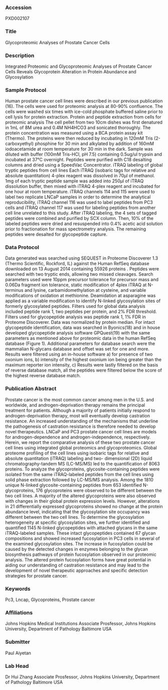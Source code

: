 ### Accession
PXD002107

### Title
Glycoproteomic Analyses of Prostate Cancer Cells

### Description
Integrated Proteomic and Glycoproteomic Analyses of Prostate Cancer Cells Reveals Glycoprotein Alteration in Protein Abundance and Glycosylation

### Sample Protocol
Human prostate cancer cell lines were described in our previous publication (16). The cells were used for proteomic analysis at 80-90% confluence. The cells were washed six times with ice-cold phosphate buffered saline prior to cell lysis for protein extraction. Protein and peptide extraction from cells for proteomic analysis  The cell pellet from two 10cm dishes was first denatured in 1mL of 8M urea and 0.4M NH4HCO3 and sonicated thoroughly.  The protein concentration was measured using a BCA protein assay kit (Thermo). The proteins were then reduced by incubating in 120mM Tris (2-carboxyethyl) phosphine for 30 min and alkylated by addition of 160mM iodoacetamide at room temperature for 30 min in the dark.  Sample was diluted with buffer (100mM Tris-HCl, pH 7.5) containing 0.5ug/ul trypsin and incubated at 37°C overnight. Peptides were purified with C18 desalting columns and dried using a SpeedVac Concentrator.  iTRAQ labeling of global tryptic peptides from cell lines Each iTRAQ (isobaric tags for relative and absolute quantitation) 4-plex reagent was dissolved in 70μl of methanol. 1mg of each tryptic peptide sample was added into 250µl of iTRAQ dissolution buffer, then mixed with iTRAQ 4-plex reagent and incubated for one hour at room temperature. iTRAQ channels 114 and 115 were used to label two replicate LNCaP samples in order to determine the analytical reproducibility, iTRAQ channel 116 was used to label peptides from PC3 cells and iTRAQ channel 117 was used for labeling peptides from another cell line unrelated to this study. After iTRAQ labeling, the 4 sets of tagged peptides were combined and purified by SCX column. Then, 10% of the labeled peptides were dried and resuspended into 0.4% acetic acid solution prior to fractionation for mass spectrometry analysis. The remaining peptides were desalted for glycopeptide capture.

### Data Protocol
Data generated was searched using SEQUEST in Proteome Discoverer 1.3 (Thermo Scientific, Rockford, IL) against the Human RefSeq database downloaded on 13 August 2014 containing 55926 proteins . Peptides were searched with two tryptic ends, allowing two missed cleavages. Search parameters used were 10ppm precursor tolerance for precursor mass and 0.06Da fragment ion tolerance, static modification of 4plex iTRAQ at N-terminus and lysine, carbamidomethylation at cysteine, and variable modifications of oxidation at methionine. Deamidation at asparagine was applied as a variable modification to identify N-linked glycosylation sites of formerly glycosylated peptides. Filters used for global data analysis included peptide rank 1, two peptides per protein, and 2% FDR threshold. Filters used for glycopeptide analysis was peptide rank 1, 1% FDR in Proteome Discoverer. Data was normalized by protein median.  For intact glycopeptide identification, data was searched in Byonics(18) and in house developed glycopeptide analysis software GPQuest(19)  with the same parameters as mentioned above for proteomic data in the human RefSeq database (Figure 1). Additional parameters for database search were the mammalian N-glycans database and offset was set for one and more. Results were filtered using an in-house software a) for presence of two oxonium ions, b) intensity of the highest oxonium ion being greater than the maximum reporter ion intensity, c) Results were lastly filtered on the basis of reverse database match, all the peptides were filtered below the score of the highest reverse database match.

### Publication Abstract
Prostate cancer is the most common cancer among men in the U.S. and worldwide, and androgen-deprivation therapy remains the principal treatment for patients. Although a majority of patients initially respond to androgen-deprivation therapy, most will eventually develop castration resistance. An increased understanding of the mechanisms that underline the pathogenesis of castration resistance is therefore needed to develop novel therapeutics. LNCaP and PC3 prostate cancer cell lines are models for androgen-dependence and androgen-independence, respectively. Herein, we report the comparative analysis of these two prostate cancer cell lines using integrated global proteomics and glycoproteomics. Global proteome profiling of the cell lines using isobaric tags for relative and absolute quantitation (iTRAQ) labeling and two- dimensional (2D) liquid chromatography-tandem MS (LC-MS/MS) led to the quantification of 8063 proteins. To analyze the glycoproteins, glycosite-containing peptides were isolated from the same iTRAQ-labeled peptides from the cell lines using solid phase extraction followed by LC-MS/MS analysis. Among the 1810 unique N-linked glycosite-containing peptides from 653 identified N-glycoproteins, 176 glycoproteins were observed to be different between the two cell lines. A majority of the altered glycoproteins were also observed with changes in their global protein expression levels. However, alterations in 21 differentially expressed glycoproteins showed no change at the protein abundance level, indicating that the glycosylation site occupancy was different between the two cell lines. To determine the glycosylation heterogeneity at specific glycosylation sites, we further identified and quantified 1145 N-linked glycopeptides with attached glycans in the same iTRAQ-labeled samples. These intact glycopeptides contained 67 glycan compositions and showed increased fucosylation in PC3 cells in several of the examined glycosylation sites. The increase in fucosylation could be caused by the detected changes in enzymes belonging to the glycan biosynthesis pathways of protein fucosylation observed in our proteomic analysis. The altered protein fucosylation forms have great potential in aiding our understanding of castration resistance and may lead to the development of novel therapeutic approaches and specific detection strategies for prostate cancer.

### Keywords
Pc3, Lncap, Glycoproteins, Prostate cancer

### Affiliations
Johns Hopkins Medical Institutions
Associate Prosfessor, Johns Hopkins University, Department of Pathology Baltimore USA

### Submitter
Paul Aiyetan

### Lab Head
Dr Hui Zhang
Associate Prosfessor, Johns Hopkins University, Department of Pathology Baltimore USA


